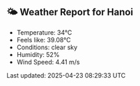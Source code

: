 <!-- WEATHER-START -->
## 🌤 Weather Report for Hanoi

- Temperature: 34°C
- Feels like: 39.08°C
- Conditions: clear sky
- Humidity: 52%
- Wind Speed: 4.41 m/s

Last updated: 2025-04-23 08:29:33 UTC
<!-- WEATHER-END -->
